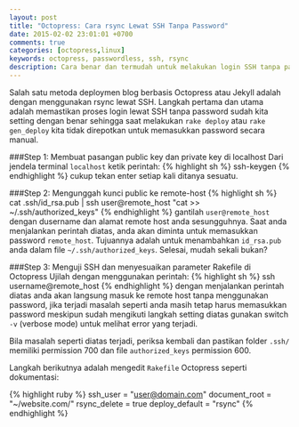 ```yaml
---
layout: post
title: "Octopress: Cara rsync Lewat SSH Tanpa Password"
date: 2015-02-02 23:01:01 +0700
comments: true
categories: [octopress,linux]
keywords: octopress, passwordless, ssh, rsync
description: Cara benar dan termudah untuk melakukan login SSH tanpa password
---
```

Salah satu metoda deploymen blog berbasis Octopress atau Jekyll adalah dengan menggunakan rsync lewat SSH. Langkah pertama dan utama adalah memastikan proses login lewat SSH tanpa password sudah kita setting dengan benar sehingga saat melakukan `rake deploy` atau `rake gen_deploy` kita tidak direpotkan untuk memasukkan password secara manual.

###Step 1: Membuat pasangan public key dan private key di localhost
Dari jendela terminal `localhost` ketik perintah:
{% highlight sh %}
ssh-keygen
{% endhighlight %}
cukup tekan enter setiap kali ditanya sesuatu.

###Step 2: Mengunggah kunci public ke remote-host
{% highlight sh %}
cat .ssh/id_rsa.pub | ssh user@remote_host "cat >> ~/.ssh/authorized_keys"
{% endhighlight %}
gantilah `user@remote_host` dengan dusername dan alamat remote host anda sesungguhnya. Saat anda menjalankan perintah diatas, anda akan diminta untuk memasukkan password `remote_host`. Tujuannya adalah untuk menambahkan `id_rsa.pub` anda dalam file `~/.ssh/authorized_keys`. Selesai, mudah sekali bukan?

###Step 3: Menguji SSH dan menyesuaikan parameter Rakefile di Octopress
Ujilah dengan menggunakan perintah:
{% highlight sh %}
ssh username@remote_host
{% endhighlight %}
dengan menjalankan perintah diatas anda akan langsung masuk ke remote host tanpa menggunakan password, jika terjadi masalah seperti anda masih tetap harus memasukkan password meskipun sudah mengikuti langkah setting diatas gunakan switch `-v` (verbose mode) untuk melihat error yang terjadi.

Bila masalah seperti diatas terjadi, periksa kembali dan pastikan folder `.ssh/` memiliki permission 700 dan file `authorized_keys` permission 600. 

Langkah berikutnya adalah mengedit `Rakefile` Octopress seperti dokumentasi:

{% highlight ruby %}
ssh_user       = "user@domain.com"
document_root  = "~/website.com/"
rsync_delete   = true
deploy_default = "rsync"
{% endhighlight %}
 


